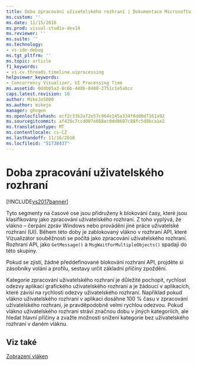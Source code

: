 ```yaml
---
title: Doba zpracování uživatelského rozhraní | Dokumentace Microsoftu
ms.custom: ''
ms.date: 11/15/2016
ms.prod: visual-studio-dev14
ms.reviewer: ''
ms.suite: ''
ms.technology:
- vs-ide-debug
ms.tgt_pltfrm: ''
ms.topic: article
f1_keywords:
- vs.cv.threads.timeline.uiprocessing
helpviewer_keywords:
- Concurrency Visualizer, UI Processing Time
ms.assetid: 0ddb05a3-8c6b-448b-8488-2751c1e5abcc
caps.latest.revision: 10
author: MikeJo5000
ms.author: mikejo
manager: ghogen
ms.openlocfilehash: ecf2c33b2af2e57c964e145a334f6dd0d7161a92
ms.sourcegitcommit: af428c7ccd007e668ec0dd8697c88fc5d8bca1e2
ms.translationtype: MT
ms.contentlocale: cs-CZ
ms.lasthandoff: 11/16/2018
ms.locfileid: "51738437"
---
```

# <a name="ui-processing-time"></a>Doba zpracování uživatelského rozhraní
[!INCLUDE[vs2017banner](../includes/vs2017banner.md)]

Tyto segmenty na časové ose jsou přidruženy k blokování časy, které jsou klasifikovány jako zpracování uživatelského rozhraní. Z toho vyplývá, že vlákno – čerpání zpráv Windows nebo provádění jiné práce uživatelské rozhraní (UI). Během této doby je zablokovaný vlákno v rozhraní API, které Vizualizátor souběžnosti se počítá jako zpracování uživatelského rozhraní. Rozhraní API, jako `GetMessage()` a `MsgWaitForMultipleObjects()` spadají do této skupiny.  
  
 Pokud se zjistí, žádné předdefinované blokování rozhraní API, projděte si zásobníky volání a profilu, sestavy určit základní příčiny zpoždění.  
  
 Kategorie zpracování uživatelského rozhraní je důležité pochopit, rychlost odezvy aplikací grafického uživatelského rozhraní a je žádoucí v aplikacích, které závisí na rychlosti odezvy uživatelského rozhraní. Například pokud vlákno uživatelského rozhraní v aplikaci dosáhne 100 % času v zpracování uživatelského rozhraní, je pravděpodobně velmi rychlou odezvou. Pokud vlákno uživatelského rozhraní stráví značnou dobu v jiných kategoriích, ale hledat hlavní příčiny a zvažte možnosti snížení kategorie bez uživatelského rozhraní v daném vláknu.  
  
## <a name="see-also"></a>Viz také  
 [Zobrazení vláken](../profiling/threads-view-parallel-performance.md)



